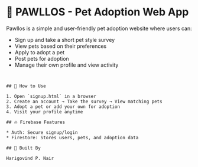 # 🐾 PAWLLOS - Pet Adoption Web App

Pawllos is a simple and user-friendly pet adoption website where users can:

* Sign up and take a short pet style survey
* View pets based on their preferences
* Apply to adopt a pet
* Post pets for adoption
* Manage their own profile and view activity



```


## 🚀 How to Use

1. Open `signup.html` in a browser
2. Create an account → Take the survey → View matching pets
3. Adopt a pet or add your own for adoption
4. Visit your profile anytime

## 🔥 Firebase Features

* Auth: Secure signup/login
* Firestore: Stores users, pets, and adoption data

## 💙 Built By

Harigovind P. Nair
